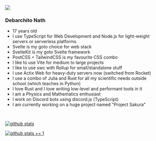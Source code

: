 <img src="https://discord.c99.nl/widget/theme-3/739497344780992564.png">

### Debarchito Nath
- 17 years old
- I use TypeScript for Web Development and Node.js for light-weight servers or serverless platforms
- Svelte is my goto choice for web stack
- SvelteKit is my goto Svelte framework
- PostCSS + TailwindCSS is my favourite CSS combo
- I like to use Vite for medium to large projects
- I like to use swc with Rollup for small/standalone stuff
- I use Actix Web for heavy-duty servers now (switched from Rocket)
- I use a combo of Julia and Rust for all my scientific needs outside school (which teaches in Python)
- I love Rust and I love writing low-level and performant tools in it
- I am a Physics and Mathematics enthusiast
- I work on Discord bots using discord.js (TypeScript)
- I am currently working on a huge project named "Project Sakura"

<br>

[![github stats](https://github-readme-stats.vercel.app/api?username=debarchito&show_icons=true&theme=dark)](https://github.com/debarchito)

[![github stats += 1](https://github-readme-stats.vercel.app/api/top-langs/?username=debarchito&layout=compact&show_icons=true&theme=dark)](https://github.com/debarchito)
